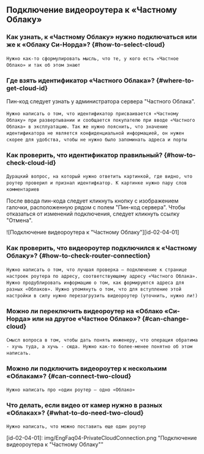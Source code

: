 ## Подключение видеороутера к «Частному Облаку»

### Как узнать, к «Частному Облаку» нужно подключаться или же к «Облаку Си-Норда»? {#how-to-select-cloud}

`Нужно как-то сформулировать мысль, что те, у кого есть «Частное Облако» и так об этом знают`

### Где взять идентификатор «Частного Облака»? {#where-to-get-cloud-id}

Пин-код следует узнать у администратора сервера "Частного Облака".

`Нужно написать о том, что идентификатор присваивается «Частному Облаку» при развертывании и сообщается покупателю при вводе «Частного Облака» в эксплуатацию. Так же нужно пояснить, что значение идентификатора не является конфиденциальной информацией, он нужен скорее для удобства, чтобы не нужно было запоминать адреса и порты`

### Как проверить, что идентификатор правильный? {#how-to-check-cloud-id}

`Дурацкий вопрос, на который нужно ответить картинкой, где видно, что роутер проверил и признал идентифкатор. К картинке нужно пару слов комментариев`

После ввода пин-кода следует кликнуть кнопку с изображением галочки, расположенную рядом с полем "Пин-код сервера". Чтобы отказаться от изменений подключения, следует кликнуть ссылку "Отмена".

![Подключение видеороутера к "Частному Облаку"][id-02-04-01]

### Как проверить, что видеороутер подключился к «Частному Облаку»? {#how-to-check-router-connection}

`Нужно написать о том, что лучшая проверка – подключение к странице настроек роутера по адресу, соответствующему адресу «Частного Облака». Нужно продублировать информацию о том, как формируются адреса для разных «Облаков». Нужно упомянуть о том, что для вступление этой настройки в силу нужно перезагрузить видеороутер (уточнить, нужно ли!)`

### Можно ли переключить видеороутер на «Облако «Си-Норда» или на другое «Частное Облако»? {#can-change-cloud}

`Смысл вопроса в том, чтобы дать понять инженеру, что операция обратима - хучь туда, а хучь - сюда. Нужно как-то более-менее понятно об этом написать.`

### Можно ли подключить видеороутер к нескольким «Облакам»? {#can-connect-two-cloud}

`Нужно написать про «один роутер – одно «Облако»`

### Что делать, если видео от камер нужно в разных «Облаках»? {#what-to-do-need-two-cloud}

`Нужно написать, что можно поставить еще один роутер`

[id-02-04-01]: img/EngFaq04-PrivateCloudConnection.png "Подключение видеороутера к "Частному Облаку""
